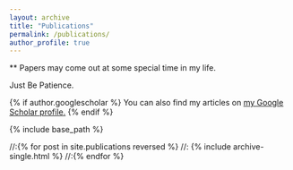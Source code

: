 ```yaml
---
layout: archive
title: "Publications"
permalink: /publications/
author_profile: true
---
```


** Papers may come out at some special time in my life.

Just Be Patience. 


{% if author.googlescholar %}
  You can also find my articles on <u><a href="{{author.googlescholar}}">my Google Scholar profile</a>.</u>
{% endif %}

{% include base_path %}


//:{% for post in site.publications reversed %}
//:  {% include archive-single.html %}
//:{% endfor %}

